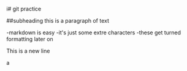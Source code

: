 i# git practice

##subheading
this is a paragraph of text

-markdown is easy
-it's just some extre characters
-these get turned formatting later on


This is a new line









a
























